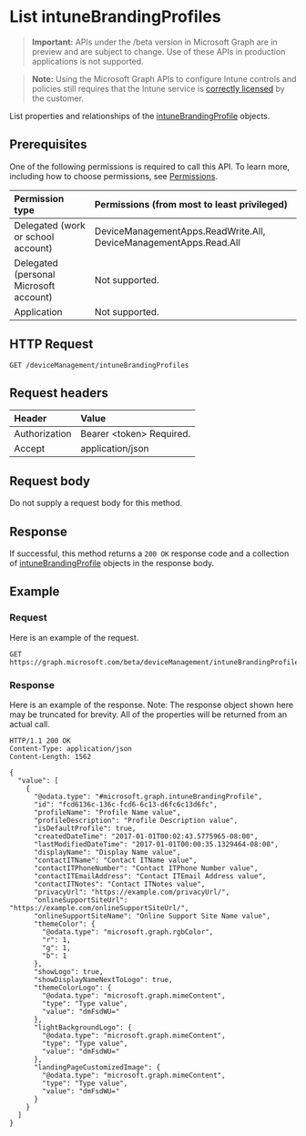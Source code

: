 # List intuneBrandingProfiles

> **Important:** APIs under the /beta version in Microsoft Graph are in preview and are subject to change. Use of these APIs in production applications is not supported.

> **Note:** Using the Microsoft Graph APIs to configure Intune controls and policies still requires that the Intune service is [correctly licensed](https://go.microsoft.com/fwlink/?linkid=839381) by the customer.

List properties and relationships of the [intuneBrandingProfile](../resources/intune_wip_intunebrandingprofile.md) objects.
## Prerequisites
One of the following permissions is required to call this API. To learn more, including how to choose permissions, see [Permissions](/graph/permissions_reference).

|Permission type|Permissions (from most to least privileged)|
|:---|:---|
|Delegated (work or school account)|DeviceManagementApps.ReadWrite.All, DeviceManagementApps.Read.All|
|Delegated (personal Microsoft account)|Not supported.|
|Application|Not supported.|

## HTTP Request
<!-- {
  "blockType": "ignored"
}
-->
``` http
GET /deviceManagement/intuneBrandingProfiles
```

## Request headers
|Header|Value|
|:---|:---|
|Authorization|Bearer &lt;token&gt; Required.|
|Accept|application/json|

## Request body
Do not supply a request body for this method.

## Response
If successful, this method returns a `200 OK` response code and a collection of [intuneBrandingProfile](../resources/intune_wip_intunebrandingprofile.md) objects in the response body.

## Example
### Request
Here is an example of the request.
``` http
GET https://graph.microsoft.com/beta/deviceManagement/intuneBrandingProfiles
```

### Response
Here is an example of the response. Note: The response object shown here may be truncated for brevity. All of the properties will be returned from an actual call.
``` http
HTTP/1.1 200 OK
Content-Type: application/json
Content-Length: 1562

{
  "value": [
    {
      "@odata.type": "#microsoft.graph.intuneBrandingProfile",
      "id": "fcd6136c-136c-fcd6-6c13-d6fc6c13d6fc",
      "profileName": "Profile Name value",
      "profileDescription": "Profile Description value",
      "isDefaultProfile": true,
      "createdDateTime": "2017-01-01T00:02:43.5775965-08:00",
      "lastModifiedDateTime": "2017-01-01T00:00:35.1329464-08:00",
      "displayName": "Display Name value",
      "contactITName": "Contact ITName value",
      "contactITPhoneNumber": "Contact ITPhone Number value",
      "contactITEmailAddress": "Contact ITEmail Address value",
      "contactITNotes": "Contact ITNotes value",
      "privacyUrl": "https://example.com/privacyUrl/",
      "onlineSupportSiteUrl": "https://example.com/onlineSupportSiteUrl/",
      "onlineSupportSiteName": "Online Support Site Name value",
      "themeColor": {
        "@odata.type": "microsoft.graph.rgbColor",
        "r": 1,
        "g": 1,
        "b": 1
      },
      "showLogo": true,
      "showDisplayNameNextToLogo": true,
      "themeColorLogo": {
        "@odata.type": "microsoft.graph.mimeContent",
        "type": "Type value",
        "value": "dmFsdWU="
      },
      "lightBackgroundLogo": {
        "@odata.type": "microsoft.graph.mimeContent",
        "type": "Type value",
        "value": "dmFsdWU="
      },
      "landingPageCustomizedImage": {
        "@odata.type": "microsoft.graph.mimeContent",
        "type": "Type value",
        "value": "dmFsdWU="
      }
    }
  ]
}
```





